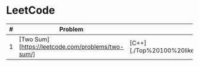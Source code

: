# LeetCode

| # | Problem | Solution | Difficulty|
|---| ------- | -------- |-------|
|1|[Two Sum][https://leetcode.com/problems/two-sum/]|[C++][./Top%20100%20liked%20Questions/1.%20Two%20Sum]|Easy

